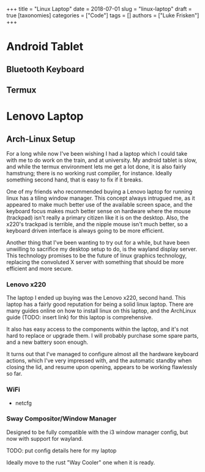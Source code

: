 +++
title = "Linux Laptop"
date = 2018-07-01
slug = "linux-laptop"
draft = true
[taxonomies]
categories = ["Code"]
tags = []
authors = ["Luke Frisken"]
+++

# Android Tablet

## Bluetooth Keyboard

## Termux

# Lenovo Laptop

## Arch-Linux Setup

For a long while now I\'ve been wishing I had a laptop which I could
take with me to do work on the train, and at university. My android
tablet is slow, and while the termux environment lets me get a lot done,
it is also fairly hamstrung; there is no working rust compiler, for
instance. Ideally something second hand, that is easy to fix if it
breaks.

One of my friends who recommended buying a Lenovo laptop for running
linux has a tiling window manager. This concept always intrugued me, as
it appeared to make much better use of the available screen space, and
the keyboard focus makes much better sense on hardware where the mouse
(trackpad) isn\'t really a primary citizen like it is on the desktop.
Also, the x220\'s trackpad is terrible, and the nipple mouse isn\'t much
better, so a keyboard driven interface is always going to be more
efficient.

Another thing that I\'ve been wanting to try out for a while, but have
been unwilling to sacrifice my desktop setup to do, is the wayland
display server. This technology promises to be the future of linux
graphics technology, replacing the convoluted X server with something
that should be more efficient and more secure.

### Lenovo x220

The laptop I ended up buying was the Lenovo x220, second hand. This
laptop has a fairly good reputation for being a solid linux laptop.
There are many guides online on how to install linux on this laptop, and
the ArchLinux guide (TODO: insert link) for this laptop is
comprehensive.

It also has easy access to the components within the laptop, and it\'s
not hard to replace or upgrade them. I will probably purchase some spare
parts, and a new battery soon enough.

It turns out that I\'ve managed to configure almost all the hardware
keyboard actions, which I\'ve very impressed with, and the automatic
standby when closing the lid, and resume upon opening, appears to be
working flawlessly so far.

### WiFi

-   netcfg

### Sway Compositor/Window Manager

Designed to be fully compatible with the i3 window manager config, but
now with support for wayland.

TODO: put config details here for my laptop

Ideally move to the rust \"Way Cooler\" one when it is ready.
